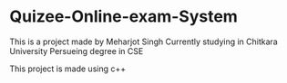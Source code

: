 # Quizee-Online-exam-System

This is a project made by Meharjot Singh 
Currently studying in Chitkara University
Persueing degree in CSE

This project is made using c++
